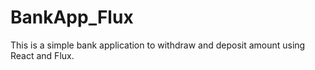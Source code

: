 # BankApp_Flux
This is a simple bank application to withdraw and deposit amount  using React and Flux.
